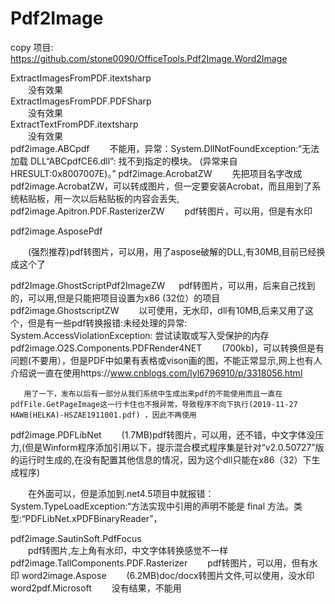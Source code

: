 Pdf2Image
================================
copy 项目: https://github.com/stone0090/OfficeTools.Pdf2Image.Word2Image

ExtractImagesFromPDF.itextsharp  
　　没有效果  
ExtractImagesFromPDF.PDFSharp  
　　没有效果  
ExtractTextFromPDF.itextsharp  
　　没有效果  
pdf2image.ABCpdf
　　不能用，异常：System.DllNotFoundException:“无法加载 DLL“ABCpdfCE6.dll”: 找不到指定的模块。 (异常来自 HRESULT:0x8007007E)。”
pdf2image.AcrobatZW
　　先把项目名字改成pdf2image.AcrobatZW，可以转成图片，但一定要安装Acrobat，而且用到了系统粘贴板，用一次以后粘贴板的内容会丢失,
pdf2image.Apitron.PDF.RasterizerZW
　　pdf转图片，可以用，但是有水印

pdf2image.AsposePdf

　　(强烈推荐)pdf转图片，可以用，用了aspose破解的DLL,有30MB,目前已经换成这个了

pdf2Image.GhostScriptPdf2ImageZW
　 pdf转图片，可以用，后来自己找到的，可以用,但是只能把项目设置为x86 (32位）的项目
pdf2image.GhostscriptZW
　　以可使用，无水印，dll有10MB,后来又用了这个，但是有一些pdf转换报错:未经处理的异常:  System.AccessViolationException: 尝试读取或写入受保护的内存
pdf2image.O2S.Components.PDFRender4NET
　　(700kb)，可以转换但是有问题(不要用），但是PDF中如果有表格或vison画的图，不能正常显示,网上也有人介绍说一直在使用https://www.cnblogs.com/lyl6796910/p/3318056.html

       用了一下，发布以后有一部分从我们系统中生成出来pdf的不能使用而且一直在pdfFile.GetPageImage这一行卡住也不报异常，导致程序不向下执行(2019-11-27 HAWB(HELKA)-HSZAE1911001.pdf) ，因此不再使用
pdf2image.PDFLibNet	
　　(1.7MB)pdf转图片，可以用，还不错，中文字体没压力,(但是Winform程序添加引用以下，提示混合模式程序集是针对“v2.0.50727”版的运行时生成的,在没有配置其他信息的情况，因为这个dll只能在x86（32）下生成程序)

　　在外面可以，但是添加到.net4.5项目中就报错：System.TypeLoadException:“方法实现中引用的声明不能是 final 方法。类型:“PDFLibNet.xPDFBinaryReader”，

pdf2image.SautinSoft.PdfFocus	
　　pdf转图片,左上角有水印，中文字体转换感觉不一样
pdf2image.TallComponents.PDF.Rasterizer
　　pdf转图片，可以用，但有水印
word2image.Aspose
　　(6.2MB)doc/docx转图片文件,可以使用，没水印
word2pdf.Microsoft
　　没有结果，不能用

 
